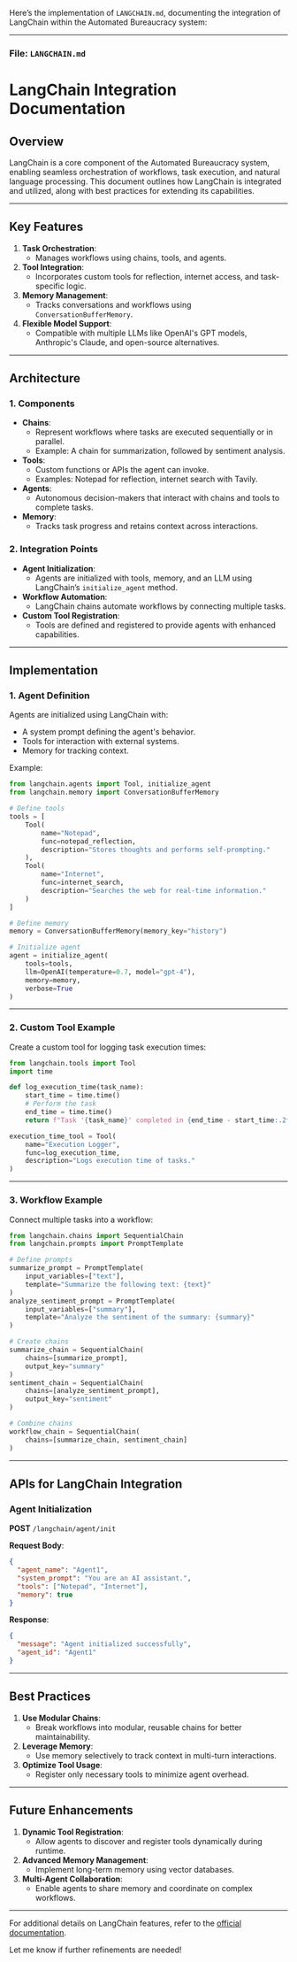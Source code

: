 Here’s the implementation of `LANGCHAIN.md`, documenting the integration of LangChain within the Automated Bureaucracy system:

---

### **File: `LANGCHAIN.md`**

# **LangChain Integration Documentation**

## **Overview**
LangChain is a core component of the Automated Bureaucracy system, enabling seamless orchestration of workflows, task execution, and natural language processing. This document outlines how LangChain is integrated and utilized, along with best practices for extending its capabilities.

---

## **Key Features**
1. **Task Orchestration**:
   - Manages workflows using chains, tools, and agents.
2. **Tool Integration**:
   - Incorporates custom tools for reflection, internet access, and task-specific logic.
3. **Memory Management**:
   - Tracks conversations and workflows using `ConversationBufferMemory`.
4. **Flexible Model Support**:
   - Compatible with multiple LLMs like OpenAI's GPT models, Anthropic's Claude, and open-source alternatives.

---

## **Architecture**

### **1. Components**
- **Chains**:
  - Represent workflows where tasks are executed sequentially or in parallel.
  - Example: A chain for summarization, followed by sentiment analysis.
- **Tools**:
  - Custom functions or APIs the agent can invoke.
  - Examples: Notepad for reflection, internet search with Tavily.
- **Agents**:
  - Autonomous decision-makers that interact with chains and tools to complete tasks.
- **Memory**:
  - Tracks task progress and retains context across interactions.

### **2. Integration Points**
- **Agent Initialization**:
  - Agents are initialized with tools, memory, and an LLM using LangChain’s `initialize_agent` method.
- **Workflow Automation**:
  - LangChain chains automate workflows by connecting multiple tasks.
- **Custom Tool Registration**:
  - Tools are defined and registered to provide agents with enhanced capabilities.

---

## **Implementation**

### **1. Agent Definition**
Agents are initialized using LangChain with:
- A system prompt defining the agent's behavior.
- Tools for interaction with external systems.
- Memory for tracking context.

Example:
```python
from langchain.agents import Tool, initialize_agent
from langchain.memory import ConversationBufferMemory

# Define tools
tools = [
    Tool(
        name="Notepad",
        func=notepad_reflection,
        description="Stores thoughts and performs self-prompting."
    ),
    Tool(
        name="Internet",
        func=internet_search,
        description="Searches the web for real-time information."
    )
]

# Define memory
memory = ConversationBufferMemory(memory_key="history")

# Initialize agent
agent = initialize_agent(
    tools=tools,
    llm=OpenAI(temperature=0.7, model="gpt-4"),
    memory=memory,
    verbose=True
)
```

---

### **2. Custom Tool Example**
Create a custom tool for logging task execution times:
```python
from langchain.tools import Tool
import time

def log_execution_time(task_name):
    start_time = time.time()
    # Perform the task
    end_time = time.time()
    return f"Task '{task_name}' completed in {end_time - start_time:.2f} seconds."

execution_time_tool = Tool(
    name="Execution Logger",
    func=log_execution_time,
    description="Logs execution time of tasks."
)
```

---

### **3. Workflow Example**
Connect multiple tasks into a workflow:
```python
from langchain.chains import SequentialChain
from langchain.prompts import PromptTemplate

# Define prompts
summarize_prompt = PromptTemplate(
    input_variables=["text"],
    template="Summarize the following text: {text}"
)
analyze_sentiment_prompt = PromptTemplate(
    input_variables=["summary"],
    template="Analyze the sentiment of the summary: {summary}"
)

# Create chains
summarize_chain = SequentialChain(
    chains=[summarize_prompt],
    output_key="summary"
)
sentiment_chain = SequentialChain(
    chains=[analyze_sentiment_prompt],
    output_key="sentiment"
)

# Combine chains
workflow_chain = SequentialChain(
    chains=[summarize_chain, sentiment_chain]
)
```

---

## **APIs for LangChain Integration**

### **Agent Initialization**
**POST** `/langchain/agent/init`

**Request Body**:
```json
{
  "agent_name": "Agent1",
  "system_prompt": "You are an AI assistant.",
  "tools": ["Notepad", "Internet"],
  "memory": true
}
```

**Response**:
```json
{
  "message": "Agent initialized successfully",
  "agent_id": "Agent1"
}
```

---

## **Best Practices**

1. **Use Modular Chains**:
   - Break workflows into modular, reusable chains for better maintainability.
2. **Leverage Memory**:
   - Use memory selectively to track context in multi-turn interactions.
3. **Optimize Tool Usage**:
   - Register only necessary tools to minimize agent overhead.

---

## **Future Enhancements**

1. **Dynamic Tool Registration**:
   - Allow agents to discover and register tools dynamically during runtime.
2. **Advanced Memory Management**:
   - Implement long-term memory using vector databases.
3. **Multi-Agent Collaboration**:
   - Enable agents to share memory and coordinate on complex workflows.

---

For additional details on LangChain features, refer to the [official documentation](https://docs.langchain.com).

Let me know if further refinements are needed!